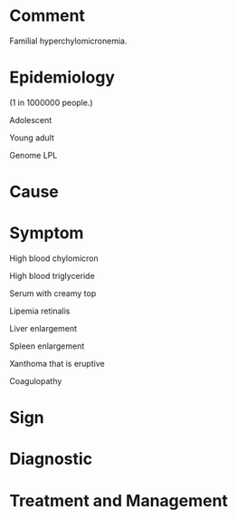 # Comment

Familial hyperchylomicronemia.

# Epidemiology

(1 in 1000000 people.)

Adolescent

Young adult

Genome LPL

# Cause

# Symptom

High blood chylomicron

High blood triglyceride

Serum with creamy top

Lipemia retinalis

Liver enlargement

Spleen enlargement

Xanthoma that is eruptive

Coagulopathy

# Sign

# Diagnostic

# Treatment and Management
